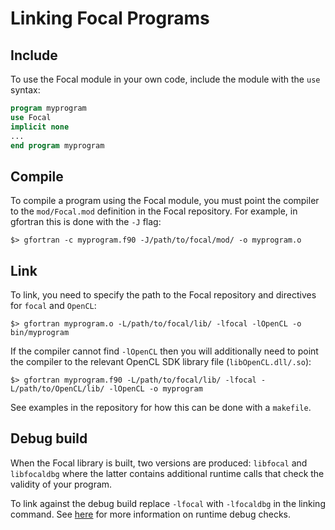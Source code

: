# Linking Focal Programs

## Include
To use the Focal module in your own code, include the module with the `use` syntax:

```fortran
program myprogram
use Focal
implicit none
...
end program myprogram
```

## Compile
To compile a program using the Focal module, you must point the compiler to the `mod/Focal.mod` definition in the Focal repository.
For example, in gfortran this is done with the `-J` flag:

```shell
$> gfortran -c myprogram.f90 -J/path/to/focal/mod/ -o myprogram.o
```

## Link
To link, you need to specify the path to the Focal repository and directives for `focal` and `OpenCL`:

```shell
$> gfortran myprogram.o -L/path/to/focal/lib/ -lfocal -lOpenCL -o bin/myprogram
```

If the compiler cannot find `-lOpenCL` then you will additionally need to point the compiler to the relevant OpenCL SDK library file (`libOpenCL.dll/.so`):

```shell
$> gfortran myprogram.f90 -L/path/to/focal/lib/ -lfocal -L/path/to/OpenCL/lib/ -lOpenCL -o myprogram
```

See examples in the repository for how this can be done with a `makefile`.


## Debug build
When the Focal library is built, two versions are produced: `libfocal` and `libfocaldbg` where the latter
contains additional runtime calls that check the validity of your program.

To link against the debug build replace `-lfocal` with `-lfocaldbg` in the linking command.
See [here](../errors#2-runtime-debug-checks) for more information on runtime debug checks.
